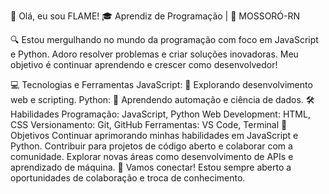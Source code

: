 👋 Olá, eu sou FLAME!
🎓 Aprendiz de Programação | 📍 MOSSORÓ-RN

🔍 Estou mergulhando no mundo da programação com foco em JavaScript e Python. Adoro resolver problemas e criar soluções inovadoras. Meu objetivo é continuar aprendendo e crescer como desenvolvedor!

💻 Tecnologias e Ferramentas
JavaScript: 🌟 Explorando desenvolvimento web e scripting.
Python: 🐍 Aprendendo automação e ciência de dados.
🛠️ Habilidades
Programação: JavaScript, Python
Web Development: HTML, CSS
Versionamento: Git, GitHub
Ferramentas: VS Code, Terminal
🎯 Objetivos
Continuar aprimorando minhas habilidades em JavaScript e Python.
Contribuir para projetos de código aberto e colaborar com a comunidade.
Explorar novas áreas como desenvolvimento de APIs e aprendizado de máquina.
🚀 Vamos conectar! Estou sempre aberto a oportunidades de colaboração e troca de conhecimento.
